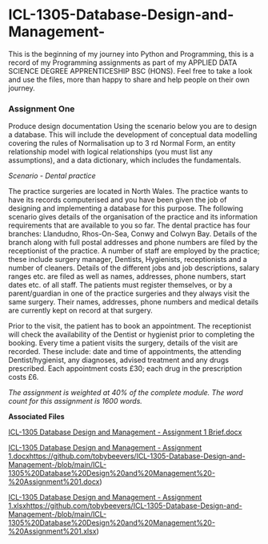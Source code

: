 # ICL-1305-Database-Design-and-Management-
This is the beginning of my journey into Python and Programming, this is a record of my Programming assignments as part of my APPLIED DATA SCIENCE DEGREE APPRENTICESHIP BSC (HONS). Feel free to take a look and use the files, more than happy to share and help people on their own journey.

### Assignment One ###
Produce design documentation Using the scenario below you are to design a database. This will include the development of conceptual data modelling covering the rules of Normalisation up to 3 rd Normal Form, an entity relationship model with logical relationships (you must list any assumptions), and a data dictionary, which includes the fundamentals.

*Scenario - Dental practice*

The practice surgeries are located in North Wales. The practice wants to have its records computerised and you have been given the job of designing and implementing a database for this purpose. The following scenario gives details of the organisation of the practice and its information requirements that are available to you so far. The dental practice has four branches: Llandudno, Rhos-On-Sea, Conwy and Colwyn Bay. Details of the branch along with full postal addresses and phone numbers are filed by the receptionist of the practice.
A number of staff are employed by the practice; these include surgery manager, Dentists, Hygienists, receptionists and a number of cleaners. Details of the different jobs and job descriptions, salary ranges etc. are filed as well as names, addresses, phone numbers, start dates etc. of all staff. The patients must register themselves, or by a parent/guardian in one of the practice surgeries and they always visit the same surgery. Their names, addresses, phone numbers and medical details are currently kept on record at that surgery.

Prior to the visit, the patient has to book an appointment. The receptionist will check the availability of the Dentist or hygienist prior to completing the booking. Every time a patient visits the surgery, details of the visit are recorded. These include: date and time of appointments, the attending Dentist/hygienist, any diagnoses, advised treatment and any drugs prescribed. Each appointment costs £30; each drug in the prescription costs £6.

*The assignment is weighted at 40% of the complete module. The word count for this assignment is 1600 words.*

**Associated Files**

[ICL-1305 Database Design and Management - Assignment 1 Brief.docx](https://github.com/tobybeevers/ICL-1305-Database-Design-and-Management-/blob/main/ICL-1305%20Database%20Design%20and%20Management%20-%20Assignment%201%20Brief.docx)

[ICL-1305 Database Design and Management - Assignment 1.docx](https://github.com/tobybeevers/ICL-1305-Database-Design-and-Management-/blob/main/ICL-1305%20Database%20Design%20and%20Management%20-%20Assignment%201.docx)https://github.com/tobybeevers/ICL-1305-Database-Design-and-Management-/blob/main/ICL-1305%20Database%20Design%20and%20Management%20-%20Assignment%201.docx)

[ICL-1305 Database Design and Management - Assignment 1.xlsx](https://github.com/tobybeevers/ICL-1305-Database-Design-and-Management-/blob/main/ICL-1305%20Database%20Design%20and%20Management%20-%20Assignment%201.xlsx)https://github.com/tobybeevers/ICL-1305-Database-Design-and-Management-/blob/main/ICL-1305%20Database%20Design%20and%20Management%20-%20Assignment%201.xlsx)
